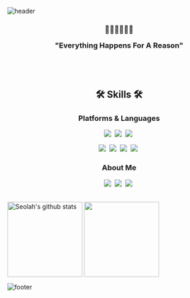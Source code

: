 <!--
![header](https://capsule-render.vercel.app/api?type=wave&color=gradient&animation=twinkling&height=350&section=header&text=SEOLAH%20CHLOE&fontSize=90)
-->
![header](https://capsule-render.vercel.app/api?type=waving&color=gradient&text=%20SeolahChung%20%20&height=200&fontSize=90&fontColor=ffffff)

<h3 align="center"> 🔮🌷💎✨🎪🎠 
  <br>

  
 <p align="center">

  "Everything Happens For A Reason"
  
  </p>

<br>
<br>
<h2 align="center"> 🛠️ Skills 🛠️ </h2>

<h3 align="center"> Platforms & Languages </h3>

<p align="center">
  <img src="https://img.shields.io/badge/SwiftUI-F05138?style=plastic-square&logo=Swift&logoColor=white"/></a>&nbsp
  <img src="https://img.shields.io/badge/UIKit-2396F3?style=plastic-square&logo=Uikit&logoColor=white"/></a>&nbsp
  <img src="https://img.shields.io/badge/iOS-000000?style=plastic-square&logo=Apple&logoColor=white"/></a>&nbsp 
 <!-- <img src="https://img.shields.io/badge/Python-3776AB?style=plastic-square&logo=Apple&logoColor=white"/></a>&nbsp -->

<p align="center">
  <img src="https://img.shields.io/badge/Xcode-147EFB?style=plastic-square&logo=Xcode&logoColor=white"/></a>&nbsp
  <img src="https://img.shields.io/badge/Notion-F50057?style=plastic-square&logo=Gradle&logoColor=white"/></a>&nbsp
  <img src="https://img.shields.io/badge/Slack-4A154B?style=plastic-square&logo=slack&logoColor=white"/></a>&nbsp
  <img src="https://img.shields.io/badge/Figma-F24E1E?style=plastic-square&logo=figma&logoColor=white"/></a>&nbsp
 

<h3 align="center"> About Me </h3>


<p align="center">
  <a href="https://www.instagram.com/codebychloe/"><img src="https://img.shields.io/badge/Instagram-E4405F?style=plastic-square&logo=instagram&logoColor=white&link=instagram.com/codebychloe"/></a>&nbsp 
  <a href="seolahchloe.chung@gmail.com"><img src="https://img.shields.io/badge/Gmail-D14836?style=plastic-square&logo=gmail&logoColor=white&link=https://github.com/seolahchloe"/></a>&nbsp 
  <a href="https://seolahchloe.tistory.com"><img src="https://img.shields.io/badge/Tech Blog-6400AA?style=plastic-square&logo=tistory&logoColor=white&link=https://github.com/seolahchloe"/></a>&nbsp

  <br>
  <br>
<!--
[![SEOLAH's github stats](https://github-readme-stats-sigma-five.vercel.app/api?username=seolahchloe&line_height=20&count_private=true&bg_color=30,92a8d1,9c77e0&title_color=fff&text_color=fff)](https://github.com/seolahchloe/github-readme-stats-sigma-five)[![Top Langs](https://github-readme-stats-sigma-five.vercel.app/api/top-langs/?username=seolahchloe&layout=compact&bg_color=30,92a8d1,9c77e0&title_color=fff&text_color=fff)](https://github.com/seolahchloe/github-readme-stats-sigma-five)-->

<a href="https://github.com/seolahchloe"><img align="center" style="height:169px" src="https://github-readme-stats.vercel.app/api?username=seolahchloe&show_icons=true&include_all_commits=true&hide_border=true&bg_color=30,7F7FD5,86A8E7,91eae4&title_color=fff&text_color=fff" alt="Seolah's github stats" /></a>
<a href="https://github.com/seolahchloe"><img align="center" style="height:169px" src="https://github-readme-stats.vercel.app/api/top-langs/?username=seolahchloe&layout=compact&hide_border=true&bg_color=30,91eae4,86A8E7&title_color=fff&text_color=fff" /></a> 


![footer](https://capsule-render.vercel.app/api?section=footer&type=waving&color=gradient&animation&height=150)
